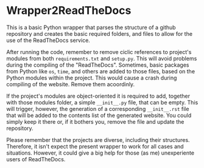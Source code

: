# Wrapper2ReadTheDocs
This is a basic Python wrapper that parses the structure of a github repository and creates the basic required folders, and files to allow for the use of the ReadTheDocs service.

After running the code, remember to remove ciclic references to project's modules from both `requirements.txt` and `setup.py`. This will avoid problems during the compiling of the "ReadTheDocs". Sometimes, basic packages from Python like `os`, `time`, and others are added to those files, based on the Python modules within the project. This would cause a crash during compiling of the website. Remove them acoordinly.

If the project's modules are object-oriented it is required to add, together with those modules folder, a simple `__init__.py` file, that can be empty. This will trigger, however, the generation of a corresponding `__init__.rst` file that will be added to the contents list of the generated website. You could simply keep it there or, if it bothers you, remove the file and update the repository.

Please remember that the projects are diverse, including their structures. Therefore, it isn't expect the present wrapper to work for all cases and situations. However, it could give a big help for those (as me) unexperiente users of ReadTheDocs.
